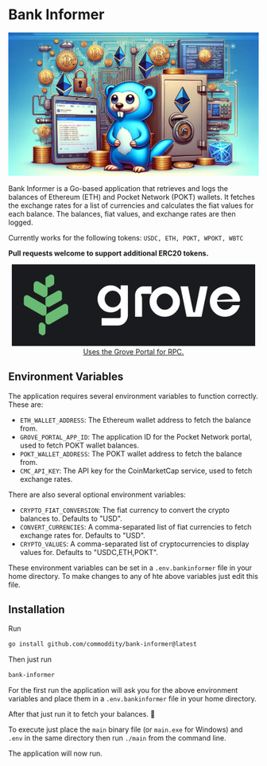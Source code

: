 # Bank Informer

![Gopher](.github/gopher.webp)

Bank Informer is a Go-based application that retrieves and logs the balances of Ethereum (ETH) and Pocket Network (POKT) wallets. It fetches the exchange rates for a list of currencies and calculates the fiat values for each balance. The balances, fiat values, and exchange rates are then logged.

Currently works for the following tokens: `USDC, ETH, POKT, WPOKT, WBTC`

**Pull requests welcome to support additional ERC20 tokens.**

<p align="center">
<a href="https://portal.grove.city/">
<img src=".github/grove_logo.png" alt="Grove Logo" title="Uses the Grove Portal for RPC">
<br>
Uses the Grove Portal for RPC.
<br>
</a>

</p>

## Environment Variables

The application requires several environment variables to function correctly. These are:

- `ETH_WALLET_ADDRESS`: The Ethereum wallet address to fetch the balance from.
- `GROVE_PORTAL_APP_ID`: The application ID for the Pocket Network portal, used to fetch POKT wallet balances.
- `POKT_WALLET_ADDRESS`: The POKT wallet address to fetch the balance from.
- `CMC_API_KEY`: The API key for the CoinMarketCap service, used to fetch exchange rates.

There are also several optional environment variables:

- `CRYPTO_FIAT_CONVERSION`: The fiat currency to convert the crypto balances to. Defaults to "USD".
- `CONVERT_CURRENCIES`: A comma-separated list of fiat currencies to fetch exchange rates for. Defaults to "USD".
- `CRYPTO_VALUES`: A comma-separated list of cryptocurrencies to display values for. Defaults to "USDC,ETH,POKT".

These environment variables can be set in a `.env.bankinformer` file in your home directory. To make changes to any of hte above variables just edit this file.

## Installation

Run
```bash
go install github.com/commoddity/bank-informer@latest
```

Then just run 
```bash
bank-informer
```

For the first run the application will ask you for the above environment variables and place them in a `.env.bankinformer` file in your home directory.

After that just run it to fetch your balances. 🚀

To execute just place the `main` binary file (or `main.exe` for Windows) and `.env` in the same directory then run `./main` from the command line.

The application will now run.
